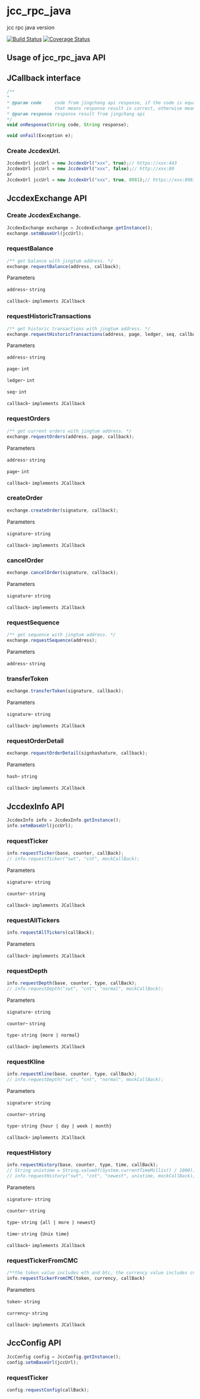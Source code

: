 # jcc_rpc_java
jcc rpc java version

[![Build Status](https://travis-ci.com/JCCDex/jcc_rpc_java.svg?branch=master)](https://travis-ci.com/JCCDex/jcc_rpc_java)
[![Coverage Status](https://coveralls.io/repos/github/JCCDex/jcc_rpc_java/badge.svg?branch=master)](https://coveralls.io/github/JCCDex/jcc_rpc_java?branch=master)

## Usage of jcc_rpc_java API

## JCallback interface
```javascript
/**
* 
* @param code     code from jingchang api response, if the code is equal to 0
*                 that means response result is correct, otherwise means wrong.
* @param response response result from jingchang api
*/
void onResponse(String code, String response);

void onFail(Exception e);
```

### Create JccdexUrl.
```javascript
JccdexUrl jccUrl = new JccdexUrl("xxx", true);// https://xxx:443
JccdexUrl jccUrl = new JccdexUrl("xxx", false);// http://xxx:80
or
JccdexUrl jccUrl = new JccdexUrl("xxx", true, 8081);// https://xxx:8081
```

## JccdexExchange API

### Create JccdexExchange.
```javascript
JccdexExchange exchange = JccdexExchange.getInstance();
exchange.setmBaseUrl(jccUrl);
```

### requestBalance
```javascript
/** get balance with jingtum address. */
exchange.requestBalance(address, callback);
```
Parameters

`address`- `string`

`callback`- `implements JCallback`

### requestHistoricTransactions
```javascript
/** get historic transactions with jingtum address. */
exchange.requestHistoricTransactions(address, page, ledger, seq, callback);
```

Parameters

`address`- `string`

`page`- `int`

`ledger`- `int`

`seq`- `int`

`callback`- `implements JCallback`

### requestOrders
```javascript
/** get current orders with jingtum address. */
exchange.requestOrders(address, page, callback);
```

Parameters

`address`- `string`

`page`- `int`

`callback`- `implements JCallback`

### createOrder
```javascript
exchange.createOrder(signature, callback);
```

Parameters

`signature`- `string`

`callback`- `implements JCallback`

### cancelOrder
```javascript
exchange.cancelOrder(signature, callback);
```

Parameters

`signature`- `string`

`callback`- `implements JCallback`

### requestSequence
```javascript
/** get sequence with jingtum address. */
exchange.requestSequence(address);
```

Parameters

`address`- `string`

### transferToken
```javascript
exchange.transferToken(signature, callback);
```

Parameters

`signature`- `string`

`callback`- `implements JCallback`

### requestOrderDetail
```javascript
exchange.requestOrderDetail(signhashature, callback);
```

Parameters

`hash`- `string`

`callback`- `implements JCallback`

## JccdexInfo API
```javascript
JccdexInfo info = JccdexInfo.getInstance();
info.setmBaseUrl(jccUrl);
```

### requestTicker
```javascript
info.requestTicker(base, counter, callBack);
// info.requestTicker("swt", "cnt", mockCallBack);
```

Parameters

`signature`- `string`

`counter`- `string`

`callback`- `implements JCallback`

### requestAllTickers
```javascript
info.requestAllTickers(callBack);
```

Parameters

`callback`- `implements JCallback`

### requestDepth
```javascript
info.requestDepth(base, counter, type, callBack);
// info.requestDepth("swt", "cnt", "normal", mockCallBack);
```

Parameters

`signature`- `string`

`counter`- `string`

`type`- `string {more | normal}`

`callback`- `implements JCallback`

### requestKline
```javascript
info.requestKline(base, counter, type, callBack);
// info.requestDepth("swt", "cnt", "normal", mockCallBack);
```

Parameters

`signature`- `string`

`counter`- `string`

`type`- `string {hour | day | week | month}`

`callback`- `implements JCallback`

### requestHistory
```javascript
info.requestHistory(base, counter, type, time, callBack);
// String unixtime = String.valueOf(System.currentTimeMillis() / 1000);
// info.requestHistory("swt", "cnt", "newest", unixtime, mockCallBack);
```

Parameters

`signature`- `string`

`counter`- `string`

`type`- `string {all | more | newest}`

`time`- `string {Unix time}`

`callback`- `implements JCallback`

### requestTickerFromCMC
```javascript
/**the token value includes eth and btc, the currency value includes cny and rub so far.*/
info.requestTickerFromCMC(token, currency, callBack)
```

Parameters

`token`- `string`

`currency`- `string`

`callback`- `implements JCallback`

## JccConfig API
```javascript
JccConfig config = JccConfig.getInstance();
config.setmBaseUrl(jccUrl);
```

### requestTicker
```javascript
config.requestConfig(callBack);
```